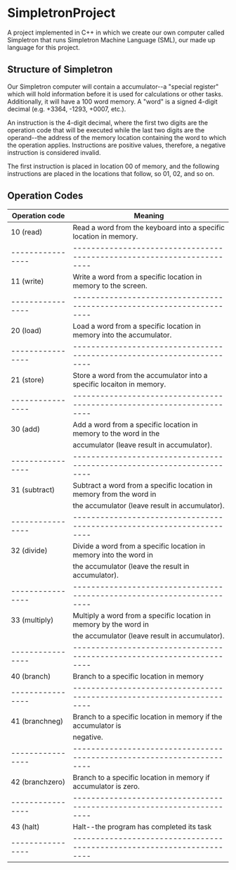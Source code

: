 # SimpletronProject
A project implemented in C++ in which we create our own computer called Simpletron that runs Simpletron Machine Language (SML), our made up language for this project.

## Structure of Simpletron
Our Simpletron computer will contain a accumulator--a "special register" which will hold information before it is used for calculations or other tasks. Additionally, it will have a 100 word memory. A "word" is a signed 4-digit decimal (e.g. +3364, -1293, +0007, etc.).

An instruction is the 4-digit decimal, where the first two digits are the operation code that will be executed while the last two digits are the operand--the address of the memory location containing the word to which the operation applies. Instructions are positive values, therefore, a negative instruction is considered invalid.

The first instruction is placed in location 00 of memory, and the following instructions are placed in the locations that follow, so 01, 02, and so on.

## Operation Codes

Operation code  |       Meaning                                                        |
----------------|----------------------------------------------------------------------|
10 (read)       | Read a word from the keyboard into a specific location in memory.    |
----------------|----------------------------------------------------------------------|
11 (write)      | Write a word from a specific location in memory to the screen.       |
----------------|----------------------------------------------------------------------|
20 (load)       | Load a word from a specific location in memory into the accumulator. |
----------------|----------------------------------------------------------------------|
21 (store)      | Store a word from the accumulator into a specific locaiton in memory.|
----------------|----------------------------------------------------------------------|
30 (add)        | Add a word from a specific location in memory to the word in the     |
                | accumulator (leave result in accumulator).                           |
----------------|----------------------------------------------------------------------|
31 (subtract)   | Subtract a word from a specific location in memory from the word in  |
                | the accumulator (leave result in accumulator).                       |
----------------|----------------------------------------------------------------------|
32 (divide)     | Divide a word from a specific location in memory into the word in    |
                | the accumulator (leave the result in accumulator).                   |
----------------|----------------------------------------------------------------------|
33 (multiply)   | Multiply a word from a specific location in memory by the word in    |
                | the accumulator (leave result in accumulator).                       |
----------------|----------------------------------------------------------------------|
40 (branch)     | Branch to a specific location in memory                              |
----------------|----------------------------------------------------------------------|
41 (branchneg)  | Branch to a specific location in memory if the accumulator is        |
                | negative.                                                            |
----------------|----------------------------------------------------------------------|
42 (branchzero) | Branch to a specific location in memory if accumulator is zero.      |
----------------|----------------------------------------------------------------------|
43 (halt)       | Halt--the program has completed its task                             |
----------------|----------------------------------------------------------------------|

